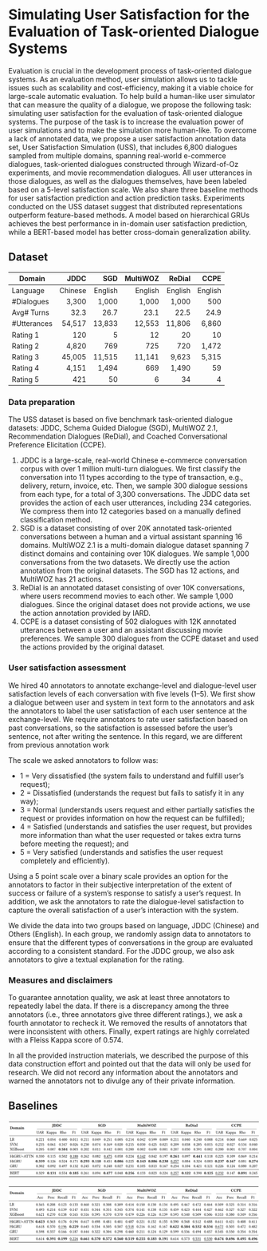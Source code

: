 # Simulating User Satisfaction for the Evaluation of Task-oriented Dialogue Systems

Evaluation is crucial in the development process of task-oriented dialogue systems. As an evaluation method, user simulation allows us to tackle issues such as scalability and cost-efficiency, making it a viable choice for large-scale automatic evaluation. To help build a human-like user simulator that can measure the quality of a dialogue, we propose the following task: simulating user satisfaction for the evaluation of task-oriented dialogue systems. The purpose of the task is to increase the evaluation power of user simulations and to make the simulation more human-like. To overcome a lack of annotated data, we propose a user satisfaction annotation data set, User Satisfaction Simulation (USS), that includes 6,800 dialogues sampled from multiple domains, spanning real-world e-commerce dialogues, task-oriented dialogues constructed through Wizard-of-Oz experiments, and movie recommendation dialogues. All user utterances in those dialogues, as well as the dialogues themselves, have been labeled based on a 5-level satisfaction scale. We also share three baseline methods for user satisfaction prediction and action prediction tasks. Experiments conducted on the USS dataset suggest that distributed representations outperform feature-based methods. A model based on hierarchical GRUs achieves the best performance in in-domain user satisfaction prediction, while a BERT-based model has better cross-domain generalization ability.

## Dataset

| Domain      |    JDDC |     SGD | MultiWOZ |  ReDial |    CCPE |
| ----------- | ------: | ------: | -------: | ------: | ------: |
| Language    | Chinese | English |  English | English | English |
| #Dialogues  |   3,300 |   1,000 |    1,000 |   1,000 |     500 |
| Avg# Turns  |    32.3 |    26.7 |     23.1 |    22.5 |    24.9 |
| #Utterances |  54,517 |  13,833 |   12,553 |  11,806 |   6,860 |
| Rating 1    |     120 |       5 |       12 |      20 |      10 |
| Rating 2    |   4,820 |     769 |      725 |     720 |   1,472 |
| Rating 3    |  45,005 |  11,515 |   11,141 |   9,623 |   5,315 |
| Rating 4    |   4,151 |   1,494 |      669 |   1,490 |      59 |
| Rating 5    |     421 |      50 |        6 |      34 |       4 |

### Data preparation

The USS dataset is based on five benchmark task-oriented dialogue datasets: JDDC, Schema Guided Dialogue (SGD), MultiWOZ 2.1, Recommendation Dialogues (ReDial), and Coached Conversational Preference Elicitation (CCPE). 

1. JDDC is a large-scale, real-world Chinese e-commerce conversation corpus with over 1 million multi-turn dialogues. We first classify the conversation into 11 types according to the type of transaction, e.g., delivery, return, invoice, etc. Then, we sample 300 dialogue sessions from each type, for a total of 3,300 conversations. The JDDC data set provides the action of each user utterances, including 234 categories. We compress them into 12 categories based on a manually defined classification method. 
2. SGD is a dataset consisting of over 20K annotated task-oriented conversations between a human and a virtual assistant spanning 16 domains. MultiWOZ 2.1 is a multi-domain dialogue dataset spanning 7 distinct domains and containing over 10K dialogues. We sample 1,000 conversations from the two datasets. We directly use the action annotation from the original datasets. The SGD has 12 actions, and MultiWOZ has 21 actions. 
3. ReDial is an annotated dataset consisting of over 10K conversations, where users recommend movies to each other. We sample 1,000 dialogues. Since the original dataset does not provide actions, we use the action annotation provided by IARD. 
4. CCPE is a dataset consisting of 502 dialogues with 12K annotated utterances between a user and an assistant discussing movie preferences. We sample 300 dialogues from the CCPE dataset and used the actions provided by the original dataset.

### User satisfaction assessment

We hired 40 annotators to annotate exchange-level and dialogue-level user satisfaction levels of each conversation with five levels (1–5). We first show a dialogue between user and system in text form to the annotators and ask the annotators to label the user satisfaction of each user sentence at the exchange-level. We require annotators to rate user satisfaction based on past conversations, so the satisfaction is assessed before the user’s sentence, not after writing the sentence. In this regard, we are different from previous annotation work

The scale we asked annotators to follow was:

- 1 = Very dissatisfied (the system fails to understand and fulfill user’s request); 
- 2 = Dissatisfied (understands the request but fails to satisfy it in any way); 
- 3 = Normal (understands users request and either partially satisfies the request or provides information on how the request can be fulfilled); 
- 4 = Satisfied (understands and satisfies the user request, but provides more information than what the user requested or takes extra turns before meeting the request); and 
- 5 = Very satisfied (understands and satisfies the user request completely and efficiently).

Using a 5 point scale over a binary scale provides an option for the annotators to factor in their subjective interpretation of the extent of success or failure of a system’s response to satisfy a user’s request. In addition, we ask the annotators to rate the dialogue-level satisfaction to capture the overall satisfaction of a user’s interaction with the system. 

We divide the data into two groups based on language, JDDC (Chinese) and Others (English). In each group, we randomly assign data to annotators to ensure that the different types of conversations in the group are evaluated according to a consistent standard. For the JDDC group, we also ask annotators to give a textual explanation for the rating.

###  Measures and disclaimers

To guarantee annotation quality, we ask at least three annotators to repeatedly label the data. If there is a discrepancy among the three annotators (i.e., three annotators give three different ratings.), we ask a fourth annotator to recheck it. We removed the results of annotators that were inconsistent with others. Finally, expert ratings are highly correlated with a Fleiss Kappa score of 0.574. 

In all the provided instruction materials, we described the purpose of this data construction effort and pointed out that the data will only be used for research. We did not record any information about the annotators and warned the annotators not to divulge any of their private information.

## Baselines

![Performance for user satisfaction prediction. Bold face indicates the best result in terms of the corresponding metric. Underline indicates comparable results to the best one.](https://github.com/sunnweiwei/user-satisfaction-simulation/blob/master/imgs/satisfaction-prediction.png)

![ Performance for user action prediction. Bold face indicates the best result in terms of the corresponding metric. Underline indicates comparable results to the best one.](https://github.com/sunnweiwei/user-satisfaction-simulation/blob/master/imgs/action-prediction.png)

